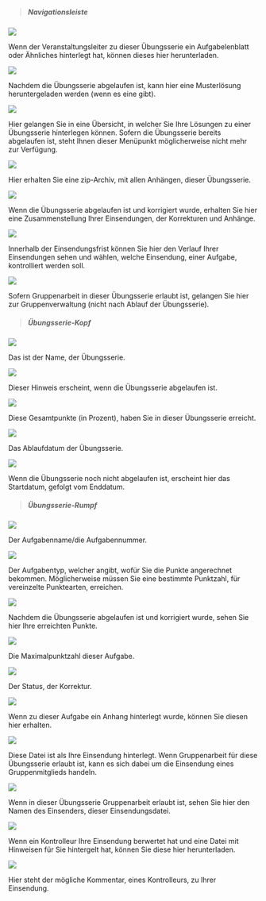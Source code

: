 
> ##### Navigationsleiste #####

![](navigationA.png)

Wenn der Veranstaltungsleiter zu dieser Übungsserie ein Aufgabelenblatt oder Ähnliches hinterlegt hat, können dieses hier herunterladen.

![](navigationE.png)

Nachdem die Übungsserie abgelaufen ist, kann hier eine Musterlösung heruntergeladen werden (wenn es eine gibt).

![](navigationB.png)

Hier gelangen Sie in eine Übersicht, in welcher Sie Ihre Lösungen zu einer Übungsserie hinterlegen können. Sofern die Übungsserie bereits abgelaufen ist, steht Ihnen dieser Menüpunkt möglicherweise nicht mehr zur Verfügung.

![](navigationC.png)

Hier erhalten Sie eine zip-Archiv, mit allen Anhängen, dieser Übungsserie.

![](navigationD.png)

Wenn die Übungsserie abgelaufen ist und korrigiert wurde, erhalten Sie hier eine Zusammenstellung Ihrer Einsendungen, der Korrekturen und Anhänge.

![](navigationF.png)

Innerhalb der Einsendungsfrist können Sie hier den Verlauf Ihrer Einsendungen sehen und wählen, welche Einsendung, einer Aufgabe, kontrolliert werden soll.

![](navigationG.png)

Sofern Gruppenarbeit in dieser Übungsserie erlaubt ist, gelangen Sie hier zur Gruppenverwaltung (nicht nach Ablauf der Übungsserie).

> ##### Übungsserie-Kopf #####

![](sheetHeadA.png)

Das ist der Name, der Übungsserie.

![](sheetHeadB.png)

Dieser Hinweis erscheint, wenn die Übungsserie abgelaufen ist.

![](sheetHeadC.png)

Diese Gesamtpunkte (in Prozent), haben Sie in dieser Übungsserie erreicht.

![](sheetHeadD.png)

Das Ablaufdatum der Übungsserie.

![](sheetHeadE.png)

Wenn die Übungsserie noch nicht abgelaufen ist, erscheint hier das Startdatum, gefolgt vom Enddatum.

> ##### Übungsserie-Rumpf #####

![](sheetBodyA.png)

Der Aufgabenname/die Aufgabennummer.

![](sheetBodyB.png)

Der Aufgabentyp, welcher angibt, wofür Sie die Punkte angerechnet bekommen. Möglicherweise müssen Sie eine bestimmte Punktzahl, für vereinzelte Punktearten, erreichen.

![](sheetBodyC.png)

Nachdem die Übungsserie abgelaufen ist und korrigiert wurde, sehen Sie hier Ihre erreichten Punkte.

![](sheetBodyD.png)

Die Maximalpunktzahl dieser Aufgabe.

![](sheetBodyE.png)

Der Status, der Korrektur.

![](sheetBodyF.png)

Wenn zu dieser Aufgabe ein Anhang hinterlegt wurde, können Sie diesen hier erhalten.

![](sheetBodyG.png)

Diese Datei ist als Ihre Einsendung hinterlegt. Wenn Gruppenarbeit für diese Übungsserie erlaubt ist, kann es sich dabei um die Einsendung eines Gruppenmitglieds handeln.

![](sheetBodyI.png)

Wenn in dieser Übungsserie Gruppenarbeit erlaubt ist, sehen Sie hier den Namen des Einsenders, dieser Einsendungsdatei.

![](sheetBodyJ.png)

Wenn ein Kontrolleur Ihre Einsendung berwertet hat und eine Datei mit Hinweisen für Sie hintergelt hat, können Sie diese hier herunterladen.

![](sheetBodyH.png)

Hier steht der mögliche Kommentar, eines Kontrolleurs, zu Ihrer Einsendung.
